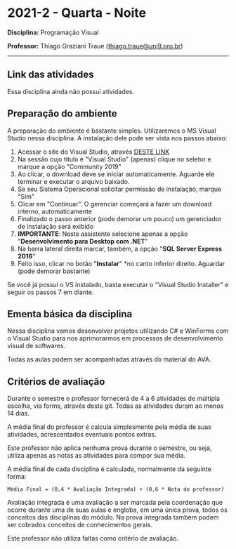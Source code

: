 # 2021-2 - Quarta - Noite
**Disciplina:** Programação Visual

**Professor:** Thiago Graziani Traue (thiago.traue@uni9.pro.br)

***

## Link das atividades

Essa disciplina ainda não possui atividades.


## Preparação do ambiente

A preparação do ambiente é bastante simples. Utilizaremos o MS Visual Studio nessa disciplina. A instalação dele pode ser vista nos passos abaixo:

  1. Acessar o site do Visual Studio, através [DESTE LINK](https://visualstudio.microsoft.com/pt-br/)
  2. Na sessão cujo título é "Visual Studio" (apenas) clique no seletor e marque a opção "Community 2019"
  3. Ao clicar, o download deve se iniciar automaticamente. Aguarde ele terminar e executar o arquivo baixado.
  4. Se seu Sistema Operacional solicitar permissão de instalação, marque "Sim"
  5. Clicar em "Continuar". O gerenciar começará a fazer um download interno, automaticamente
  6. Finalizado o passo anterior (pode demorar um pouco) um gerenciador de instalação será exibido
  7. **IMPORTANTE**: Neste assistente selecione apenas a opção "**Desenvolvimento para Desktop com .NET**"
  8. Na barra lateral direita marcar, também, a opção "**SQL Server Express 2016**"
  9. Feito isso, clicar no botão "**Instalar**" *no canto inferior direito. Aguardar (pode demorar bastante)




Se você já possui o VS instalado, basta executar o "Visual Studio Installer" e seguir os passos 7 em diante.



## Ementa básica da disciplina

Nessa disciplina vamos desenvolver projetos utilizando C# e WinForms com o Visual Studio para nos aprimorarmos em processos de desenvolvimento visual de softwares.

Todas as aulas podem ser acompanhadas através do material do AVA.


## Critérios de avaliação

Durante o semestre o professor fornecerá de 4 a 6 atividades de múltipla escolha, via forms, através deste git. Todas as atividades duram ao menos 14 dias.

A média final do professor é calcula simplesmente pela média de suas atividades, acrescentados eventuais pontos extras.

Este professor não aplica nenhuma prova durante o semestre, ou seja, utiliza apenas as notas as atividades para compor sua média.

A média final de cada disciplina é calculada, normalmente da seguinte forma:


```
Média Final = (0,4 * Avaliação Integrada) + (0,6 * Nota do professor)
```

Avaliação integrada é uma avaliação a ser marcada pela coordenação que ocorre durante uma de suas aulas e engloba, em uma única prova, todos os conceitos das disciplinas do módulo. Na prova integrada também podem ser cobrados conceitos de conhecimentos gerais.

Este professor não utiliza faltas como critério de avaliação.
